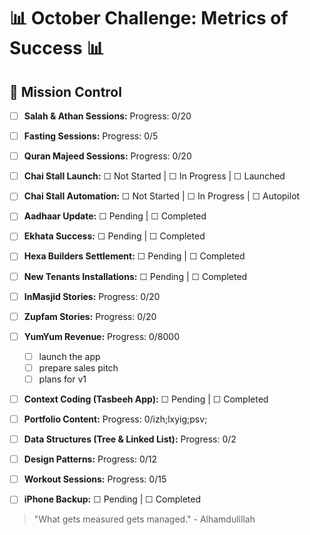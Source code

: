 
# 📊 October Challenge: Metrics of Success 📊

## 🎯 Mission Control

*   [ ] **Salah & Athan Sessions:**  Progress: 0/20
*   [ ] **Fasting Sessions:** Progress: 0/5
*   [ ] **Quran Majeed Sessions:** Progress: 0/20

*   [ ] **Chai Stall Launch:** ☐ Not Started | ☐ In Progress | ☐ Launched
*   [ ] **Chai Stall Automation:** ☐ Not Started | ☐ In Progress | ☐ Autopilot

*   [ ] **Aadhaar Update:** ☐ Pending | ☐ Completed
*   [ ] **Ekhata Success:** ☐ Pending | ☐ Completed

*   [ ] **Hexa Builders Settlement:** ☐ Pending | ☐ Completed
*   [ ] **New Tenants Installations:** ☐ Pending | ☐ Completed

*   [ ] **InMasjid Stories:** Progress: 0/20
*   [ ] **Zupfam Stories:** Progress: 0/20
*   [ ] **YumYum Revenue:** Progress: 0/8000
    *   [ ] launch the app
    *   [ ] prepare sales pitch
    *   [ ] plans for v1
*   [ ] **Context Coding (Tasbeeh App):** ☐ Pending | ☐ Completed
*   [ ] **Portfolio Content:** Progress: 0/izh;lxyig;psv;

*   [ ] **Data Structures (Tree & Linked List):** Progress: 0/2
*   [ ] **Design Patterns:** Progress: 0/12

*   [ ] **Workout Sessions:** Progress: 0/15
*   [ ] **iPhone Backup:** ☐ Pending | ☐ Completed

> "What gets measured gets managed." - Alhamdulillah